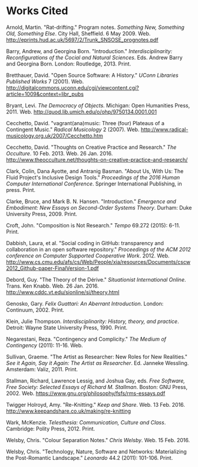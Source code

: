 # Works Cited

Arnold, Martin. "Rat-drifting." Program notes. _Something New, Something Old, Something Else_. City Hall, Sheffield. 6 May 2009. Web. http://eprints.hud.ac.uk/5697/2/Trunk_SNSOSE_prognotes.pdf

Barry, Andrew, and Georgina Born. "Introduction." _Interdisciplinarity: Reconfigurations of the Cocial and Natural Sciences_. Eds. Andrew Barry and Georgina Born. London: Routledge, 2013. Print.

Bretthauer, David. "Open Source Software: A History." _UConn Libraries Published Works_ 7 (2001). Web. http://digitalcommons.uconn.edu/cgi/viewcontent.cgi?article=1009&context=libr_pubs

Bryant, Levi. _The Democracy of Objects._ Michigan: Open Humanities Press, 2011. Web. http://quod.lib.umich.edu/o/ohp/9750134.0001.001

Cecchetto, David. "vagrant(ana)music: Three (four) Plateaus of a Contingent Music." _Radical Musicology_ 2 (2007). Web. http://www.radical-musicology.org.uk/2007/Cecchetto.htm

Cecchetto, David. "Thoughts on Creative Practice and Research." _The Occulture_. 10 Feb. 2013. Web. 26 Jan. 2016. http://www.theocculture.net/thoughts-on-creative-practice-and-research/

Clark, Colin, Dana Ayotte, and Antranig Basman. "About Us, With Us: The Fluid Project's Inclusive Design Tools." _Proceedings of the 2016 Human Computer International Conference_. Springer International Publishing, in press. Print.

Clarke, Bruce, and Mark B. N. Hansen. "Introduction." _Emergence and Embodiment: New Essays on Second-Order Systems Theory_. Durham: Duke University Press, 2009. Print.

Croft, John. "Composition is Not Research." _Tempo_ 69.272 (2015): 6-11. Print.

Dabbish, Laura, et al. "Social coding in GitHub: transparency and collaboration in an open software repository." _Proceedings of the ACM 2012 conference on Computer Supported Cooperative Work_. 2012. Web. http://www.cs.cmu.edu/afs/cs/Web/People/xia/resources/Documents/cscw2012_Github-paper-FinalVersion-1.pdf

Debord, Guy. "The Theory of the Dérive." _Situationist International Online_. Trans. Ken Knabb. Web. 26 Jan. 2016. http://www.cddc.vt.edu/sionline/si/theory.html

Genosko, Gary. _Felix Guattari: An Aberrant Introduction_. London: Continuum, 2002. Print.

Klein, Julie Thompson. _Interdisciplinarity: History, theory, and practice_. Detroit: Wayne State University Press, 1990. Print.

Negarestani, Reza. "Contingency and Complicity." _The Medium of Contingency_ (2011): 11-16. Web.

Sullivan, Graeme. "The Artist as Researcher: New Roles for New Realities." _See it Again, Say it Again: The Artist as Researcher_. Ed. Janneke Wessling. Amsterdam: Valiz, 2011. Print.

Stallman, Richard, Lawrence Lessig, and Joshua Gay, eds. _Free Software, Free Society: Selected Essays of Richard M. Stallman_. Boston: GNU Press, 2002. Web. https://www.gnu.org/philosophy/fsfs/rms-essays.pdf

Twigger Holroyd, Amy. "Re-Knitting." _Keep and Share_. Web. 13 Feb. 2016. http://www.keepandshare.co.uk/making/re-knitting

Wark, McKenzie. _Telesthesia: Communication, Culture and Class_. Cambridge: Polity Press, 2012. Print.

Welsby, Chris. "Colour Separation Notes." _Chris Welsby_. Web. 15 Feb. 2016.

Welsby, Chris. "Technology, Nature, Software and Networks: Materializing the Post-Romantic Landscape." _Leonardo_ 44.2 (2011): 101-106. Print.
